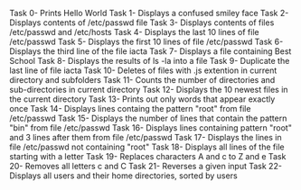 Task 0- Prints Hello World
Task 1- Displays a confused smiley face
Task 2- Displays contents of /etc/passwd file
Task 3- Displays contents of files /etc/passwd and /etc/hosts
Task 4- Displays the last 10 lines of file /etc/passwd
Task 5- Displays the first 10 lines of file /etc/passwd
Task 6- Displays the third line of the file iacta
Task 7- Displays a file containing Best School
Task 8- Displays the results of ls -la into a file 
Task 9- Duplicate the last line of file iacta
Task 10- Deletes of files with .js extention in current directory and subfolders
Task 11- Counts the number of directories and sub-directories in current directory
Task 12- Displays the 10 newest files in the current directory
Task 13- Prints out only words that appear exactly once
Task 14- Displays lines containg the pattern "root" from file /etc/passwd
Task 15- Displays the number of lines that contain the pattern "bin" from file /etc/passwd
Task 16- Displays lines containing pattern "root" and 3 lines after them from file /etc/passwd
Task 17- Displays the lines in file /etc/passwd not containing "root"
Task 18- Displays all lines of the file starting with a letter
Task 19- Replaces characters A and c to Z and e
Task 20- Removes all letters c and C
Task 21- Reverses a given input
Task 22- Displays all users and their home directories, sorted by users
